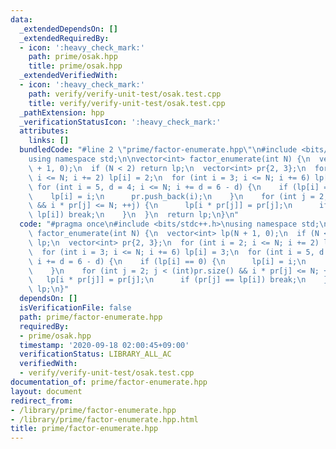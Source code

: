 ```yaml
---
data:
  _extendedDependsOn: []
  _extendedRequiredBy:
  - icon: ':heavy_check_mark:'
    path: prime/osak.hpp
    title: prime/osak.hpp
  _extendedVerifiedWith:
  - icon: ':heavy_check_mark:'
    path: verify/verify-unit-test/osak.test.cpp
    title: verify/verify-unit-test/osak.test.cpp
  _pathExtension: hpp
  _verificationStatusIcon: ':heavy_check_mark:'
  attributes:
    links: []
  bundledCode: "#line 2 \"prime/factor-enumerate.hpp\"\n#include <bits/stdc++.h>\n\
    using namespace std;\n\nvector<int> factor_enumerate(int N) {\n  vector<int> lp(N\
    \ + 1, 0);\n  if (N < 2) return lp;\n  vector<int> pr{2, 3};\n  for (int i = 2;\
    \ i <= N; i += 2) lp[i] = 2;\n  for (int i = 3; i <= N; i += 6) lp[i] = 3;\n \
    \ for (int i = 5, d = 4; i <= N; i += d = 6 - d) {\n    if (lp[i] == 0) {\n  \
    \    lp[i] = i;\n      pr.push_back(i);\n    }\n    for (int j = 2; j < (int)pr.size()\
    \ && i * pr[j] <= N; ++j) {\n      lp[i * pr[j]] = pr[j];\n      if (pr[j] ==\
    \ lp[i]) break;\n    }\n  }\n  return lp;\n}\n"
  code: "#pragma once\n#include <bits/stdc++.h>\nusing namespace std;\n\nvector<int>\
    \ factor_enumerate(int N) {\n  vector<int> lp(N + 1, 0);\n  if (N < 2) return\
    \ lp;\n  vector<int> pr{2, 3};\n  for (int i = 2; i <= N; i += 2) lp[i] = 2;\n\
    \  for (int i = 3; i <= N; i += 6) lp[i] = 3;\n  for (int i = 5, d = 4; i <= N;\
    \ i += d = 6 - d) {\n    if (lp[i] == 0) {\n      lp[i] = i;\n      pr.push_back(i);\n\
    \    }\n    for (int j = 2; j < (int)pr.size() && i * pr[j] <= N; ++j) {\n   \
    \   lp[i * pr[j]] = pr[j];\n      if (pr[j] == lp[i]) break;\n    }\n  }\n  return\
    \ lp;\n}"
  dependsOn: []
  isVerificationFile: false
  path: prime/factor-enumerate.hpp
  requiredBy:
  - prime/osak.hpp
  timestamp: '2020-09-18 02:00:45+09:00'
  verificationStatus: LIBRARY_ALL_AC
  verifiedWith:
  - verify/verify-unit-test/osak.test.cpp
documentation_of: prime/factor-enumerate.hpp
layout: document
redirect_from:
- /library/prime/factor-enumerate.hpp
- /library/prime/factor-enumerate.hpp.html
title: prime/factor-enumerate.hpp
---
```

